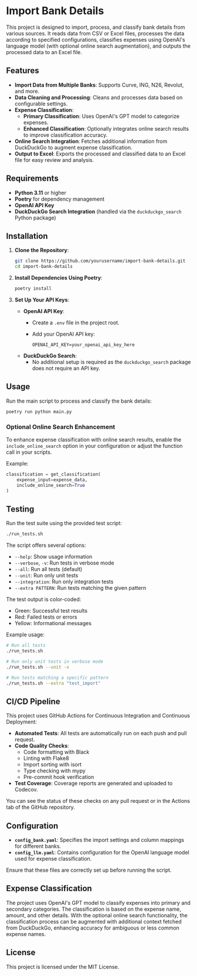 # Import Bank Details

This project is designed to import, process, and classify bank details from various sources. It reads data from CSV or Excel files, processes the data according to specified configurations, classifies expenses using OpenAI's language model (with optional online search augmentation), and outputs the processed data to an Excel file.

## Features

- **Import Data from Multiple Banks**: Supports Curve, ING, N26, Revolut, and more.
- **Data Cleaning and Processing**: Cleans and processes data based on configurable settings.
- **Expense Classification**:
  - **Primary Classification**: Uses OpenAI's GPT model to categorize expenses.
  - **Enhanced Classification**: Optionally integrates online search results to improve classification accuracy.
- **Online Search Integration**: Fetches additional information from DuckDuckGo to augment expense classification.
- **Output to Excel**: Exports the processed and classified data to an Excel file for easy review and analysis.

## Requirements

- **Python 3.11** or higher
- **Poetry** for dependency management
- **OpenAI API Key**
- **DuckDuckGo Search Integration** (handled via the `duckduckgo_search` Python package)

## Installation

1. **Clone the Repository**:

    ```sh
    git clone https://github.com/yourusername/import-bank-details.git
    cd import-bank-details
    ```

2. **Install Dependencies Using Poetry**:

    ```sh
    poetry install
    ```

3. **Set Up Your API Keys**:
    - **OpenAI API Key**:
        - Create a `.env` file in the project root.
        - Add your OpenAI API key:

          ```
          OPENAI_API_KEY=your_openai_api_key_here
          ```
    - **DuckDuckGo Search**:
        - No additional setup is required as the `duckduckgo_search` package does not require an API key.

## Usage

Run the main script to process and classify the bank details:

```sh
poetry run python main.py
```

### Optional Online Search Enhancement

To enhance expense classification with online search results, enable the `include_online_search` option in your configuration or adjust the function call in your scripts.

Example:

```python
classification = get_classification(
    expense_input=expense_data,
    include_online_search=True
)
```

## Testing

Run the test suite using the provided test script:

```sh
./run_tests.sh
```

The script offers several options:

- `--help`: Show usage information
- `--verbose`, `-v`: Run tests in verbose mode
- `--all`: Run all tests (default)
- `--unit`: Run only unit tests
- `--integration`: Run only integration tests
- `--extra PATTERN`: Run tests matching the given pattern

The test output is color-coded:
- Green: Successful test results
- Red: Failed tests or errors
- Yellow: Informational messages

Example usage:
```sh
# Run all tests
./run_tests.sh

# Run only unit tests in verbose mode
./run_tests.sh --unit -v

# Run tests matching a specific pattern
./run_tests.sh --extra "test_import"
```

## CI/CD Pipeline

This project uses GitHub Actions for Continuous Integration and Continuous Deployment:

- **Automated Tests**: All tests are automatically run on each push and pull request.
- **Code Quality Checks**:
  - Code formatting with Black
  - Linting with Flake8
  - Import sorting with isort
  - Type checking with mypy
  - Pre-commit hook verification
- **Test Coverage**: Coverage reports are generated and uploaded to Codecov.

You can see the status of these checks on any pull request or in the Actions tab of the GitHub repository.

## Configuration

- **`config_bank.yaml`**: Specifies the import settings and column mappings for different banks.
- **`config_llm.yaml`**: Contains configuration for the OpenAI language model used for expense classification.

Ensure that these files are correctly set up before running the script.

## Expense Classification

The project uses OpenAI's GPT model to classify expenses into primary and secondary categories. The classification is based on the expense name, amount, and other details. With the optional online search functionality, the classification process can be augmented with additional context fetched from DuckDuckGo, enhancing accuracy for ambiguous or less common expense names.

## License

This project is licensed under the MIT License.
